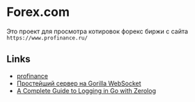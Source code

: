 # Forex.com

Это проект для просмотра котировок форекс биржи с сайта `https://www.profinance.ru/` 

## Links 

- [profinance](https://www.profinance.ru/) 
- [Простейший сервер на Gorilla WebSocket](https://habr.com/ru/articles/599737/) 
- [A Complete Guide to Logging in Go with Zerolog](https://betterstack.com/community/guides/logging/zerolog/) 
